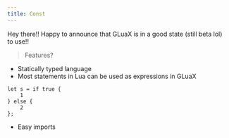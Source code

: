 ```yaml
---
title: Const
---
```


Hey there!!
Happy to announce that GLuaX is in a good state (still beta lol) to use!!

> Features?

- Statically typed language
- Most statements in Lua can be used as expressions in GLuaX

```gluax
let s = if true {
    1
} else {
    2
};
```

- Easy imports
